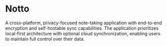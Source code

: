 # Notto
A cross-platform, privacy-focused note-taking application with end-to-end encryption and self-hostable sync capabilities. The application prioritizes local-first architecture with optional cloud synchronization, enabling users to maintain full control over their data.
